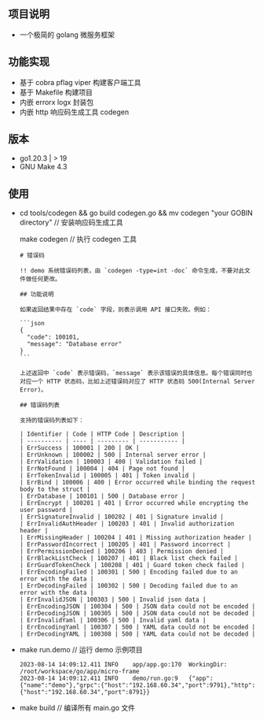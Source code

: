 ## 项目说明

- 一个极简的 golang 微服务框架

## 功能实现

- 基于 cobra pflag viper 构建客户端工具
- 基于 Makefile 构建项目
- 内嵌 errorx logx 封装包
- 内嵌 http 响应码生成工具 codegen

## 版本

- go1.20.3 | > 19
- GNU Make 4.3

## 使用

- cd tools/codegen && go build codegen.go && mv codegen "your GOBIN directory" // 安装响应码生成工具

  make codegen // 执行 codegen 工具

  ````
  # 错误码

  !! demo 系统错误码列表，由 `codegen -type=int -doc` 命令生成，不要对此文件做任何更改。

  ## 功能说明

  如果返回结果中存在 `code` 字段，则表示调用 API 接口失败。例如：

  ```json
  {
    "code": 100101,
    "message": "Database error"
  }
  ```

  上述返回中 `code` 表示错误码，`message` 表示该错误的具体信息。每个错误同时也对应一个 HTTP 状态码，比如上述错误码对应了 HTTP 状态码 500(Internal Server Error)。

  ## 错误码列表

  支持的错误码列表如下：

  | Identifier | Code | HTTP Code | Description |
  | ---------- | ---- | --------- | ----------- |
  | ErrSuccess | 100001 | 200 | OK |
  | ErrUnknown | 100002 | 500 | Internal server error |
  | ErrValidation | 100003 | 400 | Validation failed |
  | ErrNotFound | 100004 | 404 | Page not found |
  | ErrTokenInvalid | 100005 | 401 | Token invalid |
  | ErrBind | 100006 | 400 | Error occurred while binding the request body to the struct |
  | ErrDatabase | 100101 | 500 | Database error |
  | ErrEncrypt | 100201 | 401 | Error occurred while encrypting the user password |
  | ErrSignatureInvalid | 100202 | 401 | Signature invalid |
  | ErrInvalidAuthHeader | 100203 | 401 | Invalid authorization header |
  | ErrMissingHeader | 100204 | 401 | Missing authorization header |
  | ErrPasswordIncorrect | 100205 | 401 | Password incorrect |
  | ErrPermissionDenied | 100206 | 403 | Permission denied |
  | ErrBlackListCheck | 100207 | 401 | Black list check failed |
  | ErrGuardTokenCheck | 100208 | 401 | Guard token check failed |
  | ErrEncodingFailed | 100301 | 500 | Encoding failed due to an error with the data |
  | ErrDecodingFailed | 100302 | 500 | Decoding failed due to an error with the data |
  | ErrInvalidJSON | 100303 | 500 | Invalid json data |
  | ErrEncodingJSON | 100304 | 500 | JSON data could not be encoded |
  | ErrDecodingJSON | 100305 | 500 | JSON data could not be decoded |
  | ErrInvalidYaml | 100306 | 500 | Invalid yaml data |
  | ErrEncodingYaml | 100307 | 500 | YAML data could not be encoded |
  | ErrDecodingYAML | 100308 | 500 | YAML data could not be decoded |
  ````

- make run.demo // 运行 demo 示例项目

  ```
  2023-08-14 14:09:12.411 INFO    app/app.go:170  WorkingDir: /root/workspace/go/app/micro-frame
  2023-08-14 14:09:12.411 INFO    demo/run.go:9   {"app":{"name":"demo"},"grpc":{"host":"192.168.60.34","port":9791},"http":{"host":"192.168.60.34","port":8791}}
  ```

- make build // 编译所有 main.go 文件
